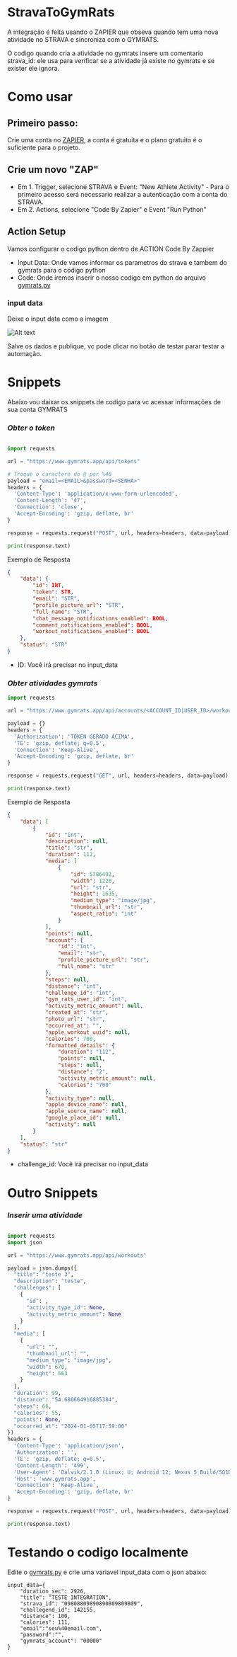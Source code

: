 # StravaToGymRats

A integração é feita usando o ZAPIER que obseva quando tem uma nova atividade no STRAVA e sincroniza com o GYMRATS.

O codigo quando cria a atividade no gymrats insere um comentario strava_id:<ID> ele usa para verificar se a atividade já existe no gymrats e se exister ele ignora.

# Como usar 
## Primeiro passo:

Crie uma conta no [ZAPIER](https://zapier.com/), a conta é gratuita e o plano gratuito é o suficiente para o projeto.

## Crie um novo "ZAP"

  * Em 1. Trigger, selecione STRAVA e Event: "New Athlete Activity"  - Para o primeiro acesso será necessario realizar a autenticação com a conta do STRAVA.
  * Em 2. Actions, selecione "Code By Zapier" e Event "Run Python"

## Action Setup
 Vamos configurar o codigo python dentro de ACTION Code By Zappier
 
  * Input Data: Onde vamos informar os parametros do strava e tambem do gymrats para o codigo python
  * Code: Onde iremos inserir o nosso codigo em python do arquivo [gymrats.py](gymrats.py) 

### input data
Deixe o input data como a imagem
 
![Alt text](image.png)


Salve os dados e publique, vc pode clicar no botão de testar parar testar a automação.

# Snippets 

Abaixo vou daixar os snippets de codigo para vc acessar informações de sua conta GYMRATS

### *Obter o token*
```python

import requests

url = "https://www.gymrats.app/api/tokens"

# Troque o caractere do @ por %40 
payload = "email=<EMAIL>&password=<SENHA>"
headers = {
  'Content-Type': 'application/x-www-form-urlencoded',
  'Content-Length': '47',
  'Connection': 'close',
  'Accept-Encoding': 'gzip, deflate, br'
}

response = requests.request("POST", url, headers=headers, data=payload)

print(response.text)

```
Exemplo de Resposta
```json
{
    "data": {
        "id": INT,
        "token": STR,
        "email": "STR",
        "profile_picture_url": "STR",
        "full_name": "STR",
        "chat_message_notifications_enabled": BOOL,
        "comment_notifications_enabled": BOOL,
        "workout_notifications_enabled": BOOL
    },
    "status": "STR"
}
```
* ID: Você irá precisar no input_data


### *Obter atividades gymrats*


```python
import requests

url = "https://www.gymrats.app/api/accounts/<ACCOUNT_ID|USER_ID>/workouts"

payload = {}
headers = {
  'Authorization': 'TOKEN GERADO ACIMA',
  'TE': 'gzip, deflate; q=0.5',
  'Connection': 'Keep-Alive',
  'Accept-Encoding': 'gzip, deflate, br'
}

response = requests.request("GET", url, headers=headers, data=payload)

print(response.text)


```


Exemplo de Resposta
```json
{
    "data": [
        {
            "id": "int",
            "description": null,
            "title": "str",
            "duration": 112,
            "media": [
                {
                    "id": 5786492,
                    "width": 1220,
                    "url": "str",
                    "height": 1635,
                    "medium_type": "image/jpg",
                    "thumbnail_url": "str",
                    "aspect_ratio": "int"
                }
            ],
            "points": null,
            "account": {
                "id": "int",
                "email": "str",
                "profile_picture_url": "str",
                "full_name": "str"
            },
            "steps": null,
            "distance": "int",
            "challenge_id": "int",
            "gym_rats_user_id": "int",
            "activity_metric_amount": null,
            "created_at": "str",
            "photo_url": "str",
            "occurred_at": "",
            "apple_workout_uuid": null,
            "calories": 700,
            "formatted_details": {
                "duration": "112",
                "points": null,
                "steps": null,
                "distance": "2",
                "activity_metric_amount": null,
                "calories": "700"
            },
            "activity_type": null,
            "apple_device_name": null,
            "apple_source_name": null,
            "google_place_id": null,
            "activity": null
        }
    ],
    "status": "str"
}
```

* challenge_id: Você irá precisar no input_data



# Outro Snippets


### *Inserir uma atividade*

```python

import requests
import json

url = "https://www.gymrats.app/api/workouts"

payload = json.dumps({
  "title": "teste 3",
  "description": "teste",
  "challenges": [
    {
      "id": ,
      "activity_type_id": None,
      "activity_metric_amount": None
    }
  ],
  "media": [
    {
      "url": "",
      "thumbnail_url": "",
      "medium_type": "image/jpg",
      "width": 670,
      "height": 563
    }
  ],
  "duration": 99,
  "distance": "54.680664916885384",
  "steps": 66,
  "calories": 55,
  "points": None,
  "occurred_at": "2024-01-05T17:59:00"
})
headers = {
  'Content-Type': 'application/json',
  'Authorization': '',
  'TE': 'gzip, deflate; q=0.5',
  'Content-Length': '499',
  'User-Agent': 'Dalvik/2.1.0 (Linux; U; Android 12; Nexus 5 Build/SQ1D.220205.004)',
  'Host': 'www.gymrats.app',
  'Connection': 'Keep-Alive',
  'Accept-Encoding': 'gzip, deflate, br'
}

response = requests.request("POST", url, headers=headers, data=payload)

print(response.text)

```
# Testando  o codigo localmente

Edite o [gymrats.py](gymrats.py) e crie uma variavel input_data com o json abaixo:

```pyhton
input_data={
    "duration_sec": 2926,
    "title": "TESTE INTEGRATION",
    "strava_id": "09808809890890809809809",
    "challegend_id": 142155,
    "distance": 100,
    "calories": 111,
    "email":"seu%40email.com",
    "password":"",
    "gymrats_account": "00000"
}

```

